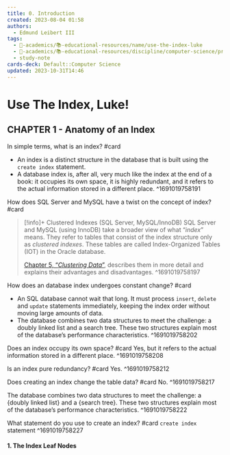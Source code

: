 ```yaml
---
title: 0. Introduction
created: 2023-08-04 01:58
authors:
  - Edmund Leibert III
tags:
  - 🔴-academics/📚-educational-resources/name/use-the-index-luke
  - 🔴-academics/📚-educational-resources/discipline/computer-science/programming-language/sql
  - study-note
cards-deck: Default::Computer Science
updated: 2023-10-31T14:46
---
```


# Use The Index, Luke!

## CHAPTER 1 - Anatomy of an Index

In simple terms, what is an index? #card 
- An index is a distinct structure in the database that is built using the `create index` statement.
- A database index is, after all, very much like the index at the end of a book: it occupies its own space, it is highly redundant, and it refers to the actual information stored in a different place.
^1691019758191

How does SQL Server and MySQL have a twist on the concept of index? #card 
> [!info]+ Clustered Indexes (SQL Server, MySQL/InnoDB)
>SQL Server and MySQL (using InnoDB) take a broader view of what “_index_” means. They refer to tables that consist of the index structure only as _clustered indexes_. These tables are called Index-Organized Tables (IOT) in the Oracle database.
>
>[Chapter 5, “_Clustering Data_”](https://use-the-index-luke.com/sql/clustering), describes them in more detail and explains their advantages and disadvantages. 
^1691019758197

How does an database index undergoes constant change? #card 
- An SQL database cannot wait that long. It must process `insert`, `delete` and `update` statements immediately, keeping the index order without moving large amounts of data.
- The database combines two data structures to meet the challenge: a doubly linked list and a search tree. These two structures explain most of the database’s performance characteristics.
^1691019758202

Does an index occupy its own space? #card 
Yes, but it refers to the actual information stored in a different place.
^1691019758208

Is an index pure redundancy? #card 
Yes.
^1691019758212

Does creating an index change the table data? #card 
No.
^1691019758217

The database combines two data structures to meet the challenge: a {doubly linked list} and a {search tree}. These two structures explain most of the database’s performance characteristics.
^1691019758222

What statement do you use to create an index? #card 
`create index` statement
^1691019758227

#### 1. The Index Leaf Nodes




